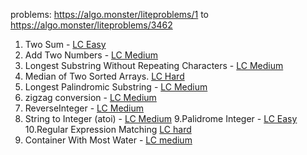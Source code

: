 problems: https://algo.monster/liteproblems/1 to https://algo.monster/liteproblems/3462

1. Two Sum - [LC Easy](https://leetcode.com/problems/two-sum/description/)
2. Add Two Numbers - [LC Medium](https://leetcode.com/problems/add-two-numbers/)
3.  Longest Substring Without Repeating Characters - [LC Medium](
	https://leetcode.com/problems/longest-substring-without-repeating-characters)
4. Median of Two Sorted Arrays.  [LC Hard](https://leetcode.com/problems/median-of-two-sorted-arrays/)
5. Longest Palindromic Substring - [LC Medium](https://leetcode.com/problems/longest-palindromic-substring)
6. zigzag conversion - [LC Medium](https://leetcode.com/problems/zigzag-conversion)
7. ReverseInteger - [LC Medium](https://leetcode.com/problems/reverse-integer/description/)
8. String to Integer (atoi) - [LC Medium](https://leetcode.com/problems/string-to-integer-atoi/description/)
9.Palidrome Integer - [LC Easy](https://leetcode.com/problems/palindrome-number/)
10.Regular Expression Matching [LC hard](https://leetcode.com/problems/regular-expression-matching/description/)
11. Container With Most Water - [LC medium](https://leetcode.com/problems/container-with-most-water/description/)

